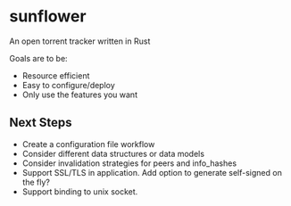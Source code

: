 # sunflower
An open torrent tracker written in Rust

Goals are to be:
 * Resource efficient
 * Easy to configure/deploy
 * Only use the features you want
 
## Next Steps

 * Create a configuration file workflow
 * Consider different data structures or data models
 * Consider invalidation strategies for peers and info_hashes
 * Support SSL/TLS in application. Add option to generate self-signed on the fly?
 * Support binding to unix socket.
